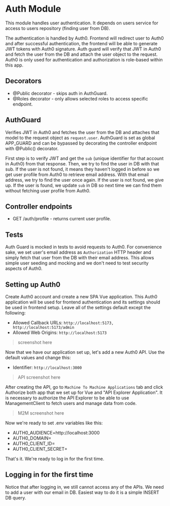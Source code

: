 # Auth Module

This module handles user authentication. It depends on users service for access
to users repository (finding user from DB).

The authentication is handled by Auth0. Frontend will redirect user to Auth0 and
after successful authentication, the frontend will be able to generate JWT
tokens with Auth0 signature. Auth guard will verify that JWT in Auth0 and fetch
the user from the DB and attach the user object to the request.
Auth0 is only used for authentication and authorization is role-based within
this app.

## Decorators

- @Public decorator - skips auth in AuthGuard.
- @Roles decorator - only allows selected roles to access specific endpoint.

## AuthGuard

Verifies JWT in Auth0 and fetches the user from the DB and attaches that model
to the request object as `request.user`. AuthGuard is set as global APP_GUARD
and can be bypassed by decorating the controller endpoint with @Public()
decorator.

First step is to verify JWT and get the `sub` (unique identifier for that
account in Auth0) from that response. Then, we try to find the user in DB with
that sub. If the user is not found, it means they haven't logged in before so
we get user profile from Auth0 to retrieve email address. With that email
address, we try to find the user once again. If the user is not found, we give
up. If the user is found, we update `sub` in DB so next time we can find them
without fetching user profile from Auth0.


## Controller endpoints

- GET /auth/profile - returns current user profile.

## Tests

Auth Guard is mocked in tests to avoid requests to Auth0. For convenience sake,
we set user's email address as `Authorization` HTTP header and simply fetch that
user from the DB with their email address. This allows simple user seeding and
mocking and we don't need to test security aspects of Auth0.

## Setting up Auth0

Create Auth0 account and create a new SPA Vue application. This Auth0 application
will be used for frontend authentication and its settings should be used in
frontend setup. Leave all of the settings default except the following:
- Allowed Callback URLs: `http://localhost:5173, http://localhost:5173/admin`
- Allowed Web Origins: `http://localhost:5173`

>screenshot here

Now that we have our application set up, let's add a new Auth0 API. Use the
default values and change this:
- Identifier: `http://localhost:3000`

>API screenshot here

After creating the API, go to `Machine To Machine Applications` tab and click
Authorize both app that we set up for Vue and "API Explorer Application". It is
necessary to authorize the API Explorer to be able to use ManagementClient to
fetch users and manage data from code.

>M2M screenshot here

Now we're ready to set .env variables like this:
- AUTH0_AUDIENCE=http://localhost:3000
- AUTH0_DOMAIN=<your Auth0 domain>
- AUTH0_CLIENT_ID=<your Auth0 Client ID>
- AUTH0_CLIENT_SECRET=<your Auth0 Client Secret>

That's it. We're ready to log in for the first time.

## Logging in for the first time

Notice that after logging in, we still cannot access any of the APIs. We need to
add a user with our email in DB. Easiest way to do it is a simple INSERT DB query.
